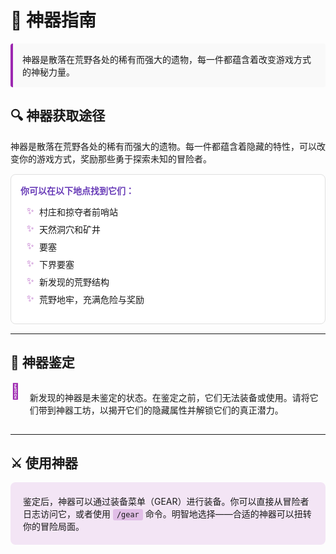 # 🔮 神器指南

<div style="background-color: #f9f9f9; border-left: 4px solid #9C27B0; padding: 15px; border-radius: 4px; margin-bottom: 25px;">
  神器是散落在荒野各处的稀有而强大的遗物，每一件都蕴含着改变游戏方式的神秘力量。
</div>

## 🔍 神器获取途径

神器是散落在荒野各处的稀有而强大的遗物。每一件都蕴含着隐藏的特性，可以改变你的游戏方式，奖励那些勇于探索未知的冒险者。

<div style="background-color: #fff; border: 1px solid #e0e0e0; border-radius: 8px; padding: 15px; margin: 15px 0;">
  <p style="margin-top: 0; font-weight: bold; color: #673AB7;">你可以在以下地点找到它们：</p>
  <ul style="list-style-type: none; padding-left: 10px;">
    <li style="margin-bottom: 8px; padding-left: 20px; position: relative;">
      <span style="position: absolute; left: 0; color: #9C27B0;">✨</span>
      村庄和掠夺者前哨站
    </li>
    <li style="margin-bottom: 8px; padding-left: 20px; position: relative;">
      <span style="position: absolute; left: 0; color: #9C27B0;">✨</span>
      天然洞穴和矿井
    </li>
    <li style="margin-bottom: 8px; padding-left: 20px; position: relative;">
      <span style="position: absolute; left: 0; color: #9C27B0;">✨</span>
      要塞
    </li>
    <li style="margin-bottom: 8px; padding-left: 20px; position: relative;">
      <span style="position: absolute; left: 0; color: #9C27B0;">✨</span>
      下界要塞
    </li>
    <li style="margin-bottom: 8px; padding-left: 20px; position: relative;">
      <span style="position: absolute; left: 0; color: #9C27B0;">✨</span>
      新发现的荒野结构
    </li>
    <li style="margin-bottom: 8px; padding-left: 20px; position: relative;">
      <span style="position: absolute; left: 0; color: #9C27B0;">✨</span>
      荒野地牢，充满危险与奖励
    </li>
  </ul>
</div>

---

## 🧭 神器鉴定

<div style="display: flex; align-items: flex-start; gap: 15px; margin: 15px 0;">
  <div style="font-size: 24px; color: #9C27B0;">💎</div>
  <div>
    <p>新发现的神器是未鉴定的状态。在鉴定之前，它们无法装备或使用。请将它们带到神器工坊，以揭开它们的隐藏属性并解锁它们的真正潜力。</p>
  </div>
</div>

---

## ⚔️ 使用神器

<div style="background-color: #f3e5f5; border-radius: 8px; padding: 20px; margin: 15px 0;">
  <p style="margin: 0;">鉴定后，神器可以通过装备菜单（GEAR）进行装备。你可以直接从冒险者日志访问它，或者使用 <code style="background-color: #e1bee7; padding: 2px 6px; border-radius: 3px;">/gear</code> 命令。明智地选择——合适的神器可以扭转你的冒险局面。</p>
</div>